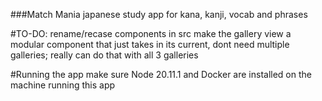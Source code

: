 ###Match Mania
japanese study app for kana, kanji, vocab and phrases

#TO-DO:
rename/recase components in src
make the gallery view a modular component that just takes in its current, dont need multiple galleries; really can do that with all 3 galleries

#Running the app
make sure Node 20.11.1 and Docker are installed on the machine running this app